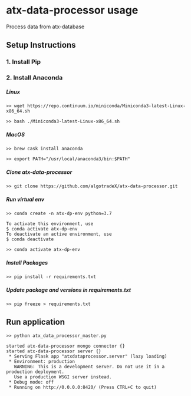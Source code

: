 # atx-data-processor usage
Process data from atx-database




## Setup Instructions

### 1. Install Pip
### 2. Install Anaconda
##### Linux
`>> wget https://repo.continuum.io/miniconda/Miniconda3-latest-Linux-x86_64.sh`

`>> bash ./Miniconda3-latest-Linux-x86_64.sh`

##### MacOS
`>> brew cask install anaconda`

`>> export PATH="/usr/local/anaconda3/bin:$PATH"`

##### Clone atx-data-processor
`>> git clone https://github.com/algotradeX/atx-data-processor.git`

##### Run virtual env
`>> conda create -n atx-dp-env python=3.7`

```
To activate this environment, use
$ conda activate atx-dp-env
To deactivate an active environment, use
$ conda deactivate
```

`>> conda activate atx-dp-env`

##### Install Packages

`>> pip install -r requirements.txt`

##### Update package and versions in requirements.txt

`>> pip freeze > requirements.txt`




## Run application
`>> python atx_data_processor_master.py`

    started atx-data-processor mongo connector {}
    started atx-data-processor server {}
     * Serving Flask app "atxdataprocessor.server" (lazy loading)
     * Environment: production
       WARNING: This is a development server. Do not use it in a production deployment.
       Use a production WSGI server instead.
     * Debug mode: off
     * Running on http://0.0.0.0:8420/ (Press CTRL+C to quit)




